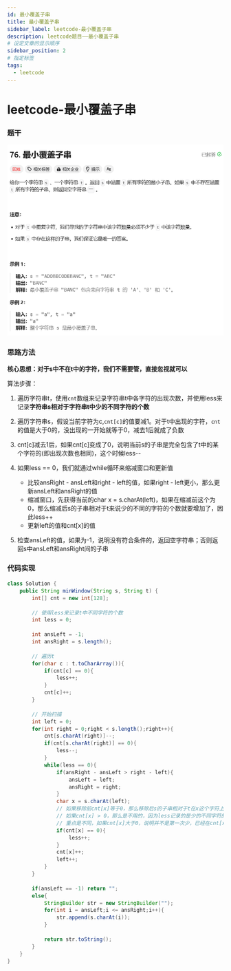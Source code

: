 ```yaml
---
id: 最小覆盖子串
title: 最小覆盖子串
sidebar_label: leetcode-最小覆盖子串
description: leetcode题目——最小覆盖子串
# 设定文章的显示顺序
sidebar_position: 2
# 指定标签
tags:
  - leetcode
---
```


# leetcode-最小覆盖子串

### 题干
![最小覆盖子串题目描述](../../static/leetcode/最小覆盖子串.png)

### 思路方法
**核心思想：对于s中不在t中的字符，我们不需要管，直接忽视就可以**

算法步骤：
1. 遍历字符串t，使用`cnt`数组来记录字符串t中各字符的出现次数，并使用less来记录**字符串s相对于字符串t中少的不同字符的个数**
2. 遍历字符串s，假设当前字符为c,`cnt[c]`的值要减1。对于t中出现的字符，`cnt`的值是大于0的，没出现的一开始就等于0，减去1后就成了负数
3. cnt[c]减去1后，如果cnt[c]变成了0，说明当前s的子串是完全包含了t中的某个字符的(即出现次数也相同)，这个时候less--
4. 如果less == 0，我们就通过while循环来缩减窗口和更新值
   
   - 比较ansRight - ansLeft和right - left的值，如果right - left更小，那么更新ansLeft和ansRight的值
   - 缩减窗口，先获得当前的char x = s.charAt(left)，如果在缩减前这个为0，那么缩减后s的子串相对于t来说少的不同的字符的个数就要增加了，因此less++
   - 更新left的值和cnt[x]的值
5. 检查ansLeft的值，如果为-1，说明没有符合条件的，返回空字符串；否则返回s中ansLeft和ansRight间的子串
### 代码实现

```java title="Java Code" showLineNumbers
class Solution {
    public String minWindow(String s, String t) {
        int[] cnt = new int[128];

        // 使用less来记录t中不同字符的个数
        int less = 0;

        int ansLeft = -1;
        int ansRight = s.length();

        // 遍历t
        for(char c : t.toCharArray()){
            if(cnt[c] == 0){
                less++;
            }
            cnt[c]++;
        }

        // 开始扫描
        int left = 0;
        for(int right = 0;right < s.length();right++){
            cnt[s.charAt(right)]--;
            if(cnt[s.charAt(right)] == 0){
                less--;
            }
            while(less == 0){
                if(ansRight - ansLeft > right - left){
                    ansLeft = left;
                    ansRight = right;
                }
                char x = s.charAt(left);
                // 如果移除前cnt[x]等于0，那么移除后s的子串相对于t在x这个字符上开始少了，因此less++
                // 如果cnt[x] > 0，那么是不用的，因为less记录的是少的不同字符的个数，
                // 重点是不同，如果cnt[x]大于0，说明并不是第一次少，已经在cnt[x] == 0处记录一次了
                if(cnt[x] == 0){
                    less++;
                }
                cnt[x]++;
                left++;
            }
        }

        if(ansLeft == -1) return "";
        else{
            StringBuilder str = new StringBuilder("");
            for(int i = ansLeft;i <= ansRight;i++){
                str.append(s.charAt(i));
            }

            return str.toString();
        }
    }
}
```